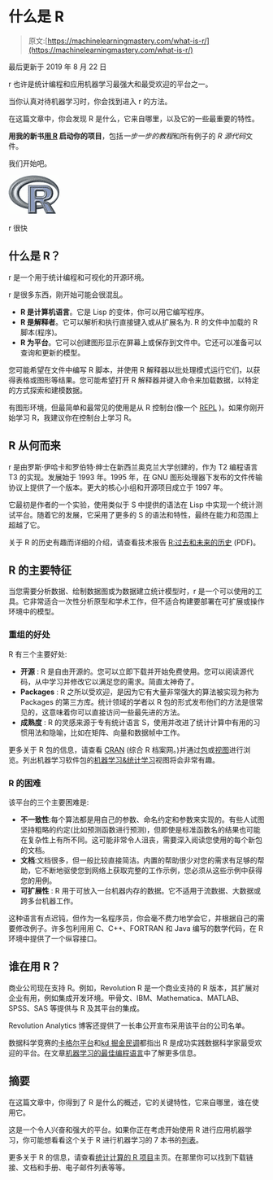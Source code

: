 # 什么是 R

> 原文:[https://machinelearningmastery.com/what-is-r/](https://machinelearningmastery.com/what-is-r/)

最后更新于 2019 年 8 月 22 日

r 也许是统计编程和应用机器学习最强大和最受欢迎的平台之一。

当你认真对待机器学习时，你会找到进入 r 的方法。

在这篇文章中，你会发现 R 是什么，它来自哪里，以及它的一些最重要的特性。

**用我的新书[用 R](https://machinelearningmastery.com/machine-learning-with-r/) 启动你的项目**，包括*一步一步的教程*和所有例子的 *R 源代码*文件。

我们开始吧。

[![R Logo](img/77cd5adda522d8b151b1d4fbb40c44b9.png)](https://machinelearningmastery.com/wp-content/uploads/2014/08/R-Logo.jpg)

r 很快

## 什么是 R？

r 是一个用于统计编程和可视化的开源环境。

r 是很多东西，刚开始可能会很混乱。

*   **R 是计算机语言**。它是 Lisp 的变体，你可以用它编写程序。
*   **R 是解释者**。它可以解析和执行直接键入或从扩展名为. R 的文件中加载的 R 脚本(程序)。
*   **R 为平台**。它可以创建图形显示在屏幕上或保存到文件中。它还可以准备可以查询和更新的模型。

您可能希望在文件中编写 R 脚本，并使用 R 解释器以批处理模式运行它们，以获得表格或图形等结果。您可能希望打开 R 解释器并键入命令来加载数据，以特定的方式探索和建模数据。

有图形环境，但最简单和最常见的使用是从 R 控制台(像一个 [REPL](https://en.wikipedia.org/wiki/Read%E2%80%93eval%E2%80%93print_loop) )。如果你刚开始学习 R，我建议你在控制台上学习 R。

## R 从何而来

r 是由罗斯·伊哈卡和罗伯特·绅士在新西兰奥克兰大学创建的，作为 T2 编程语言 T3 的实现。发展始于 1993 年。1995 年，在 GNU 图形处理器下发布的文件传输协议上提供了一个版本。更大的核心小组和开源项目成立于 1997 年。

它最初是作者的一个实验，使用类似于 S 中提供的语法在 Lisp 中实现一个统计测试平台。随着它的发展，它采用了更多的 S 的语法和特性，最终在能力和范围上超越了它。

关于 R 的历史有趣而详细的介绍，请查看技术报告 [R:过去和未来的历史](https://www.stat.auckland.ac.nz/~ihaka/downloads/Interface98.pdf) (PDF)。

## R 的主要特征

当您需要分析数据、绘制数据图或为数据建立统计模型时，r 是一个可以使用的工具。它非常适合一次性分析原型和学术工作，但不适合构建要部署在可扩展或操作环境中的模型。

### 重组的好处

R 有三个主要好处:

*   **开源** : R 是自由开源的。您可以立即下载并开始免费使用。您可以阅读源代码，从中学习并修改它以满足您的需求。简直太神奇了。
*   **Packages** : R 之所以受欢迎，是因为它有大量非常强大的算法被实现为称为 Packages 的第三方库。统计领域的学者以 R 包的形式发布他们的方法是很常见的，这意味着你可以直接访问一些最先进的方法。
*   **成熟度** : R 的灵感来源于专有统计语言 S，使用并改进了统计计算中有用的习惯用法和隐喻，比如在矩阵、向量和数据帧中工作。

更多关于 R 包的信息，请查看 [CRAN](https://cran.r-project.org/) (综合 R 档案网。)并通过[包](https://cran.r-project.org/web/packages/available_packages_by_name.html)或[视图](https://cran.r-project.org/web/views/)进行浏览。列出机器学习软件包的[机器学习&统计学习](https://cran.r-project.org/web/views/MachineLearning.html)视图将会非常有趣。

### R 的困难

该平台的三个主要困难是:

*   **不一致性**:每个算法都是用自己的参数、命名约定和参数来实现的。有些人试图坚持粗略的约定(比如预测函数进行预测)，但即使是标准函数名的结果也可能在复杂性上有所不同。这可能非常令人沮丧，需要深入阅读您使用的每个新包的文档。
*   **文档**:文档很多，但一般比较直接简洁。内置的帮助很少对您的需求有足够的帮助，它不断地驱使您到网络上获取完整的工作示例，您必须从这些示例中获得您的用例。
*   **可扩展性** : R 用于可放入一台机器内存的数据。它不适用于流数据、大数据或跨多台机器工作。

这种语言有点迟钝，但作为一名程序员，你会毫不费力地学会它，并根据自己的需要修改例子。许多包利用用 C、C++、FORTRAN 和 Java 编写的数学代码，在 R 环境中提供了一个纵容接口。

## 谁在用 R？

商业公司现在支持 R。例如，Revolution R 是一个商业支持的 R 版本，其扩展对企业有用，例如集成开发环境。甲骨文、IBM、Mathematica、MATLAB、SPSS、SAS 等提供与 R 及其平台的集成。

Revolution Analytics 博客还提供了一长串公开宣布采用该平台的公司名单。

数据科学竞赛的[卡格尔平台](http://blog.kaggle.com/2011/11/27/kagglers-favorite-tools/)和[kd 掘金民调](http://www.kdnuggets.com/polls/2013/languages-analytics-data-mining-data-science.html)都指出 R 是成功实践数据科学家最受欢迎的平台。在文章[机器学习的最佳编程语言](https://machinelearningmastery.com/best-programming-language-for-machine-learning/ "Best Programming Language for Machine Learning")中了解更多信息。

## 摘要

在这篇文章中，你得到了 R 是什么的概述，它的关键特性，它来自哪里，谁在使用它。

这是一个令人兴奋和强大的平台。如果你正在考虑开始使用 R 进行应用机器学习，你可能想看看这个关于 R 进行机器学习的 7 本书的[列表](https://machinelearningmastery.com/books-for-machine-learning-with-r/ "Books for Machine Learning with R")。

更多关于 R 的信息，请查看[统计计算的 R 项目](https://www.r-project.org/)主页。在那里你可以找到下载链接、文档和手册、电子邮件列表等等。